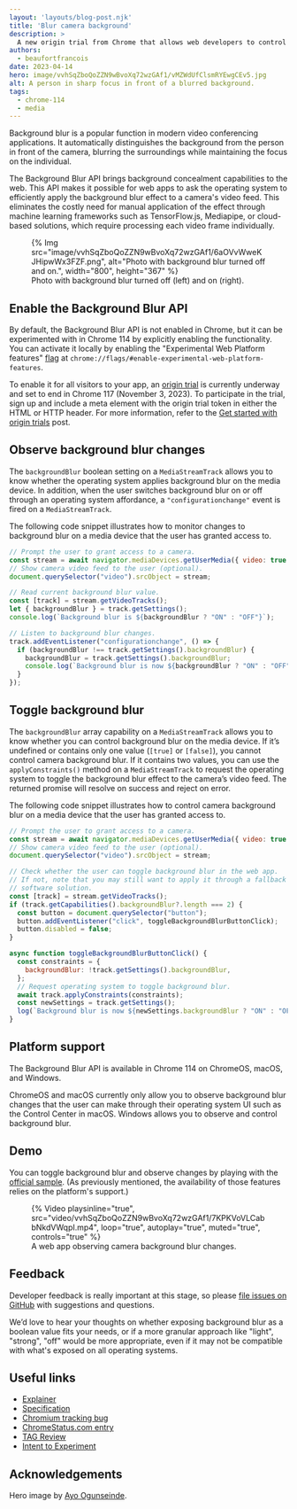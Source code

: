 ```yaml
---
layout: 'layouts/blog-post.njk'
title: 'Blur camera background'
description: >
  A new origin trial from Chrome that allows web developers to control camera background blur.
authors:
  - beaufortfrancois
date: 2023-04-14
hero: image/vvhSqZboQoZZN9wBvoXq72wzGAf1/vMZWdUfClsmRYEwgCEv5.jpg
alt: A person in sharp focus in front of a blurred background. 
tags:
  - chrome-114
  - media
---
```


Background blur is a popular function in modern video conferencing applications. It automatically distinguishes the background from the person in front of the camera, blurring the surroundings while maintaining the focus on the individual. 

The Background Blur API brings background concealment capabilities to the web. This API makes it possible for web apps to ask the operating system to efficiently apply the background blur effect to a camera's video feed. This eliminates the costly need for manual application of the effect through machine learning frameworks such as TensorFlow.js, Mediapipe, or cloud-based solutions, which require processing each video frame individually.

<figure>
  {% Img src="image/vvhSqZboQoZZN9wBvoXq72wzGAf1/6aOVvWweKJHipwWx3FZF.png", alt="Photo with background blur turned off and on.", width="800", height="367" %}
  <figcaption>Photo with background blur turned off (left) and on (right).</figcaption>
</figure>

## Enable the Background Blur API

By default, the Background Blur API is not enabled in Chrome, but it can be experimented with in Chrome&nbsp;114 by explicitly enabling the functionality. You can activate it locally by enabling the "Experimental Web Platform features" [flag](/docs/web-platform/chrome-flags/#chromeflags) at `chrome://flags/#enable-experimental-web-platform-features`.

To enable it for all visitors to your app, an [origin trial](/origintrials/#/view_trial/2228155915641552897) is currently underway and set to end in Chrome&nbsp;117 (November 3, 2023).  To participate in the trial, sign up and include a meta element with the origin trial token in either the HTML or HTTP header. For more information, refer to the [Get started with origin trials](/docs/web-platform/origin-trials/) post.


## Observe background blur changes

The `backgroundBlur` boolean setting on a `MediaStreamTrack` allows you to know whether the operating system applies background blur on the media device. In addition, when the user switches background blur on or off through an operating system affordance, a `"configurationchange"` event is fired on a `MediaStreamTrack`.


The following code snippet illustrates how to monitor changes to background blur on a media device that the user has granted access to.

```js
// Prompt the user to grant access to a camera.
const stream = await navigator.mediaDevices.getUserMedia({ video: true });
// Show camera video feed to the user (optional).
document.querySelector("video").srcObject = stream;

// Read current background blur value.
const [track] = stream.getVideoTracks();
let { backgroundBlur } = track.getSettings();
console.log(`Background blur is ${backgroundBlur ? "ON" : "OFF"}`);

// Listen to background blur changes.
track.addEventListener("configurationchange", () => {
  if (backgroundBlur !== track.getSettings().backgroundBlur) {
    backgroundBlur = track.getSettings().backgroundBlur;
    console.log(`Background blur is now ${backgroundBlur ? "ON" : "OFF"}`);
  }
});
```

## Toggle background blur

The `backgroundBlur` array capability on a `MediaStreamTrack` allows you to know whether you can control background blur on the media device. If it’s undefined or contains only one value (`[true]` or `[false]`), you cannot control camera background blur. If it contains two values, you can use the `applyConstraints()` method on a `MediaStreamTrack` to request the operating system to toggle the background blur effect to the camera’s video feed. The returned promise will resolve on success and reject on error.


The following code snippet illustrates how to control camera background blur on a media device that the user has granted access to.

```js
// Prompt the user to grant access to a camera.
const stream = await navigator.mediaDevices.getUserMedia({ video: true });
// Show camera video feed to the user (optional).
document.querySelector("video").srcObject = stream;

// Check whether the user can toggle background blur in the web app.
// If not, note that you may still want to apply it through a fallback
// software solution.
const [track] = stream.getVideoTracks();
if (track.getCapabilities().backgroundBlur?.length === 2) {
  const button = document.querySelector("button");
  button.addEventListener("click", toggleBackgroundBlurButtonClick);
  button.disabled = false;
}

async function toggleBackgroundBlurButtonClick() {
  const constraints = {
    backgroundBlur: !track.getSettings().backgroundBlur,
  };
  // Request operating system to toggle background blur.
  await track.applyConstraints(constraints);
  const newSettings = track.getSettings();
  log(`Background blur is now ${newSettings.backgroundBlur ? "ON" : "OFF"}`);
}
```

## Platform support

The Background Blur API is available in Chrome&nbsp;114 on ChromeOS, macOS, and Windows.

ChromeOS and macOS currently only allow you to observe background blur changes that the user can make through their operating system UI such as the Control Center in macOS. Windows allows you to observe and control background blur.

## Demo

You can toggle background blur and observe changes by playing with the [official sample](https://googlechrome.github.io/samples/image-capture/background-blur.html). (As previously mentioned, the availability of those features relies on the platform's support.)

<figure class="screenshot">
  {% Video
    playsinline="true",
    src="video/vvhSqZboQoZZN9wBvoXq72wzGAf1/7KPKVoVLCabbNkdVWqpI.mp4",
    loop="true",
    autoplay="true",
    muted="true",
    controls="true"
  %}
  <figcaption>A web app observing camera background blur changes.</figcaption>
</figure>

## Feedback

Developer feedback is really important at this stage, so please [file issues on GitHub](https://github.com/w3c/mediacapture-extensions/issues/) with suggestions and questions.

We’d love to hear your thoughts on whether exposing background blur as a boolean value fits your needs, or if a more granular approach like "light", "strong", "off" would be more appropriate, even if it may not be compatible with what's exposed on all operating systems.

## Useful links

- [Explainer](https://github.com/riju/backgroundBlur/blob/main/explainer.md)
- [Specification](https://w3c.github.io/mediacapture-extensions/#exposing-mediastreamtrack-source-background-blur-support)
- [Chromium tracking bug](https://crbug.com/1338665)
- [ChromeStatus.com entry](https://chromestatus.com/feature/5147589575442432)
- [TAG Review](https://github.com/w3ctag/design-reviews/issues/826)
- [Intent to Experiment](https://groups.google.com/a/chromium.org/g/blink-dev/c/Jr9vE8mSS-8/m/ycIHIDZnCgAJ)

## Acknowledgements

Hero image by [Ayo Ogunseinde](https://unsplash.com/photos/sibVwORYqs0).
